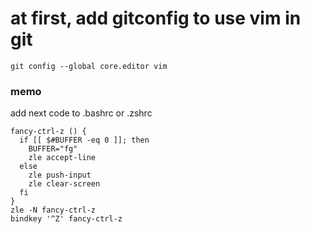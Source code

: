 # at first, add gitconfig to use vim in git

```
git config --global core.editor vim
```

### memo
add next code to .bashrc or .zshrc
```
fancy-ctrl-z () {
  if [[ $#BUFFER -eq 0 ]]; then
    BUFFER="fg"
    zle accept-line
  else
    zle push-input
    zle clear-screen
  fi
}
zle -N fancy-ctrl-z
bindkey '^Z' fancy-ctrl-z
```
